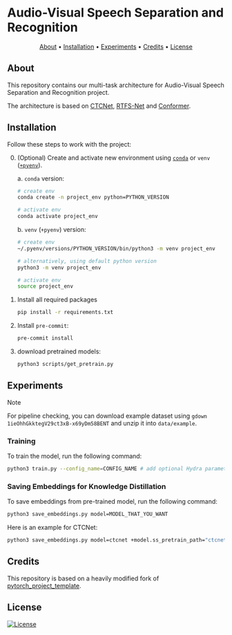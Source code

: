 # Audio-Visual Speech Separation and Recognition

<p align="center">
  <a href="#about">About</a> •
  <a href="#installation">Installation</a> •
  <a href="#experiments">Experiments</a> •
  <a href="#credits">Credits</a> •
  <a href="#license">License</a>
</p>

## About

This repository contains our multi-task architecture for Audio-Visual Speech Separation and Recognition project.

The architecture is based on [CTCNet](https://arxiv.org/abs/2212.10744), [RTFS-Net](https://openreview.net/forum?id=PEuDO2EiDr) and [Conformer](https://arxiv.org/abs/2005.08100).

## Installation

Follow these steps to work with the project:

0. (Optional) Create and activate new environment using [`conda`](https://conda.io/projects/conda/en/latest/user-guide/getting-started.html) or `venv` ([`+pyenv`](https://github.com/pyenv/pyenv)).

   a. `conda` version:

   ```bash
   # create env
   conda create -n project_env python=PYTHON_VERSION

   # activate env
   conda activate project_env
   ```

   b. `venv` (`+pyenv`) version:

   ```bash
   # create env
   ~/.pyenv/versions/PYTHON_VERSION/bin/python3 -m venv project_env

   # alternatively, using default python version
   python3 -m venv project_env

   # activate env
   source project_env
   ```

1. Install all required packages

   ```bash
   pip install -r requirements.txt
   ```

2. Install `pre-commit`:

   ```bash
   pre-commit install
   ```

3. download pretrained models:

   ```bash
   python3 scripts/get_pretrain.py
   ```

## Experiments

> [!NOTE]
> For pipeline checking, you can download example dataset using `gdown 1ieOhhGkktegV29ct3xB-x69yDm58BENT` and unzip it into `data/example`.

### Training

To train the model, run the following command:

```bash
python3 train.py --config_name=CONFIG_NAME # add optional Hydra parameters
```

### Saving Embeddings for Knowledge Distillation

To save embeddings from pre-trained model, run the following command:

```bash
python3 save_embeddings.py model=MODEL_THAT_YOU_WANT
```

Here is an example for CTCNet:

```bash
python3 save_embeddings.py model=ctcnet +model.ss_pretrain_path="ctcnet/lrs2_best_model.pt" model.ss_model.video_config.shared=False saver.save_key=kd_embedding
```

## Credits

This repository is based on a heavily modified fork of [pytorch_project_template](https://github.com/Blinorot/pytorch_project_template).

## License

[![License](https://img.shields.io/badge/license-MIT-blue.svg)](/LICENSE)
